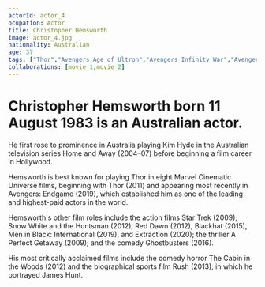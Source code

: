 ```yaml
---
actorId: actor_4
ocupation: Actor
title: Christopher Hemsworth
image: actor_4.jpg
nationality: Australian
age: 37
tags: ["Thor","Avengers Age of Ultron","Avengers Infinity War","Avengers Endgame"]
collaborations: [movie_1,movie_2]
---
```


# Christopher Hemsworth born 11 August 1983 is an Australian actor.
He first rose to prominence in Australia playing Kim Hyde in the Australian television series Home and Away (2004–07) before beginning a film career in Hollywood.

Hemsworth is best known for playing Thor in eight Marvel Cinematic Universe films, beginning with Thor (2011) and appearing most recently in Avengers: Endgame (2019), which established him as one of the leading and highest-paid actors in the world.

Hemsworth's other film roles include the action films Star Trek (2009), Snow White and the Huntsman (2012), Red Dawn (2012), Blackhat (2015), Men in Black: International (2019), and Extraction (2020); the thriller A Perfect Getaway (2009); and the comedy Ghostbusters (2016).

His most critically acclaimed films include the comedy horror The Cabin in the Woods (2012) and the biographical sports film Rush (2013), in which he portrayed James Hunt.
